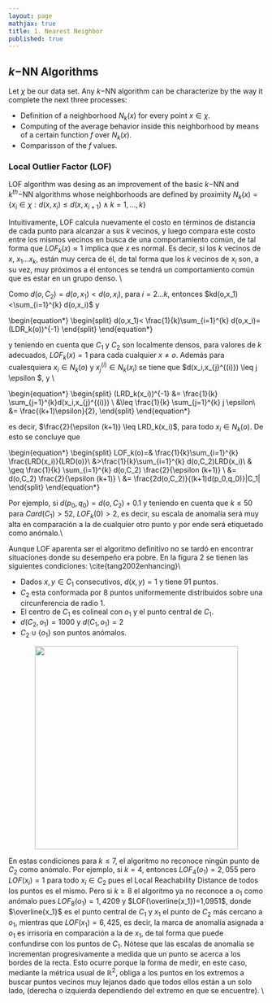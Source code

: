 ```yaml
---
layout: page
mathjax: true
title: 1. Nearest Neighbor
published: true
---
```

## $k-$NN Algorithms

Let $\chi$ be our data set. Any $k-$NN algorithm can be characterize by the way it complete the next three processes: 

- Definition of a neighborhood $N_{k}(x)$ for every point $x \in \chi$.
- Computing of the average behavior inside this neighborhood by means of a certain function $f$ over $N_{k}(x)$.
- Comparisson of the $f$ values.

### Local Outlier Factor (LOF) 

LOF algorithm was desing as an improvement of the basic $k-$NN and $k^{th}-$NN algorithms whose neighborhoods are defined by proximity $N_k(x)=\{ x_i \in \chi: d(x,x_i) \leq 
d(x,x_{i+1}) \wedge k=1,...,k \}$

Intuitivamente, LOF calcula nuevamente el costo en términos de distancia de cada punto para alcanzar a sus $k$ vecinos, y luego compara este costo entre los mismos vecinos en busca de una comportamiento común, de tal forma que $LOF_k(x) \approx 1$ implica que $x$ es normal. Es decir, si los $k$ vecinos de $x$, $x_1 \dots x_k$, están muy cerca de él, de tal forma que los $k$ vecinos de $x_i$ son, a su vez, muy próximos a él entonces se tendrá un comportamiento común que es estar en un grupo denso. \\

Como $d(o,C_2)=d(o,x_1)<d(o,x_i)$, para $i=2 \dots k$, entonces $kd(o,x_1)<\sum_{i=1}^{k} d(o,x_i)$ y

\begin{equation*}
\begin{split}
d(o,x_1)< \frac{1}{k}\sum_{i=1}^{k} d(o,x_i)= (LDR_k(o))^{-1}
\end{split}
\end{equation*}

y teniendo en cuenta que $C_1$ y $C_2$ son localmente densos, para valores de $k$ adecuados, $LOF_k(x)=1$ para cada cualquier $x \neq o$. Además para cualesquiera $x_i \in N_k(o)$ y $x_j^{(i)} \in N_k(x_i)$ se tiene que $d(x_i,x_{j}^{(i)}) \leq j \epsilon $, y \\

\begin{equation*}
    \begin{split}
        (LRD_k(x_i))^{-1} &= \frac{1}{k} \sum_{j=1}^{k}d(x_i,x_{j}^{(i)}) \\
         &\leq \frac{1}{k} \sum_{j=1}^{k} j \epsilon\\
        &= \frac{(k+1)\epsilon}{2}, 
    \end{split}
\end{equation*}

es decir, $\frac{2}{\epsilon (k+1)} \leq LRD_k(x_i)$, para todo $x_i \in N_k(o).$ De esto se concluye que 

\begin{equation*}
\begin{split}
LOF_k(o)=& \frac{1}{k}\sum_{i=1}^{k} \frac{LRD(x_i)}{LRD(o)}\\ &>\frac{1}{k}\sum_{i=1}^{k} d(o,C_2)LRD(x_i)\\
& \geq \frac{1}{k} \sum_{i=1}^{k} d(o,C_2) \frac{2}{\epsilon (k+1)} \\
&= d(o,C_2) \frac{2}{\epsilon (k+1)} \\
&= \frac{2d(o,C_2)}{(k+1)d(p_0,q_0)}|C_1|
\end{split}
\end{equation*}

Por ejemplo, si $d(p_0,q_0)=d(o,C_2)+0.1$ y teniendo en cuenta que $k \leq 50$ para $Card(C_1)>52$, $LOF_k(0) > 2$, es decir, su escala de anomalía será muy alta en comparación a la de cualquier otro punto y por ende será etiquetado como anómalo.\\

Aunque LOF aparenta ser el algoritmo definitivo no se tardó en encontrar situaciones donde su desempeño era pobre. En la figura 2  se tienen las siguientes condiciones: \cite{tang2002enhancing}\\


* Dados $x,y \in C_1$ consecutivos, $d(x,y)=1$ y tiene 91 puntos.
* $C_2$ esta conformada por 8 puntos uniformemente distribuidos sobre una circunferencia de radio 1.
* El centro de $C_1$ es colineal con $o_1$ y el punto central de $C_1$.
* $d(C_2,o_1)=1000$ y $d(C_1,o_1)=2$
* $C_2 \cup \left \{ o_1 \right \}$ son puntos anómalos.



<center>
<img src="https://user-images.githubusercontent.com/67338552/86149156-33478100-bac1-11ea-90ef-e990eadf6972.png" height="400" width="400">
</center>


En estas condiciones para $k \leqslant 7$, el algoritmo no reconoce ningún punto de $C_2$ como anómalo. Por ejemplo, si $k=4$, entonces $LOF_4(o_1)=2,055$ pero $LOF(x_i)=1$ para todo $x_i \in C_2$ pues el Local Reachability Distance de todos los puntos es el mismo. Pero si $k \geq 8$ el algoritmo ya no reconoce a $o_1$ como anómalo pues $LOF_8(o_1)=1,4209$ y $LOF(\overline{x_1})=1,0951$, donde $\overline{x_1}$ es el punto central de $C_1$ y $x_1$ el punto de $C_2$ más cercano a $o_1$, mientras que $LOF(x_1)=6,425$, es decir, la marca de anomalía asignada a $o_1$ es irrisoria en comparación a la de $x_1$, de tal forma que puede confundirse con los puntos de $C_1$. Nótese que las escalas de anomalía se incrementan progresivamente a medida que un punto se acerca a los bordes de la recta. Esto ocurre porque la forma de medir, en este caso, mediante la métrica usual de $\mathbb{R}^2$, obliga a los puntos en los extremos a buscar puntos vecinos muy lejanos dado que todos ellos están a un solo lado, (derecha o izquierda dependiendo del extremo en que se encuentre). \\
